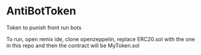 # AntiBotToken
Token to punish front run bots

To run, open remix ide, clone openzeppelin, replace ERC20.sol with the one in this repo and then the contract will be MyToken.sol
